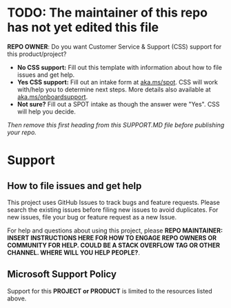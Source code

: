 # TODO: The maintainer of this repo has not yet edited this file

**REPO OWNER**: Do you want Customer Service & Support (CSS) support for this product/project?

- **No CSS support:** Fill out this template with information about how to file issues and get help.
- **Yes CSS support:** Fill out an intake form at [aka.ms/spot](https://aka.ms/spot). CSS will work with/help you to
  determine next steps. More details also available at [aka.ms/onboardsupport](https://aka.ms/onboardsupport).
- **Not sure?** Fill out a SPOT intake as though the answer were "Yes". CSS will help you decide.

*Then remove this first heading from this SUPPORT.MD file before publishing your repo.*

# Support

## How to file issues and get help

This project uses GitHub Issues to track bugs and feature requests. Please search the existing issues before filing new
issues to avoid duplicates. For new issues, file your bug or feature request as a new Issue.

For help and questions about using this project, please **REPO MAINTAINER: INSERT INSTRUCTIONS HERE FOR HOW TO ENGAGE
REPO OWNERS OR COMMUNITY FOR HELP. COULD BE A STACK OVERFLOW TAG OR OTHER CHANNEL. WHERE WILL YOU HELP PEOPLE?**.

## Microsoft Support Policy

Support for this **PROJECT or PRODUCT** is limited to the resources listed above.
